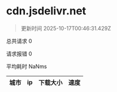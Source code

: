 
  # cdn.jsdelivr.net

  > 更新时间 2025-10-17T00:46:31.429Z
  
  总共请求 0

  请求报错 0

  平均耗时 NaNms

|城市|ip|下载大小|速度|
|-----|----------|---|---|

  